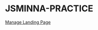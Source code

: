 # JSMINNA-PRACTICE

[Manage Landing Page](https://xtarachiever.github.io/JSMINNA-PRACTICE/Practice/index.html)

